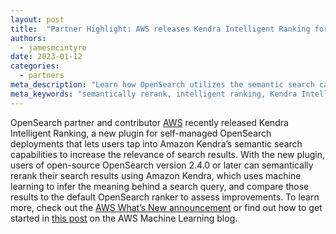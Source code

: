 ```yaml
---
layout: post
title:  "Partner Highlight: AWS releases Kendra Intelligent Ranking for self-managed OpenSearch"
authors:
  - jamesmcintyre
date: 2023-01-12
categories:
  - partners
meta_description: "Learn how OpenSearch utilizes the semantic search capabilities of the AWS Kendra Intelligent Ranking plugin for self-managed OpenSearch"
meta_keywords: "semantically rerank, intelligent ranking, Kendra Intelligent Ranking plugin, search relevance, self-managed opensearch"
---
```


OpenSearch partner and contributor [AWS](https://docs.aws.amazon.com/opensearch-service/latest/developerguide/gsg.html) recently released Kendra Intelligent Ranking, a new plugin for self-managed OpenSearch deployments that lets users tap into Amazon Kendra’s semantic search capabilities to increase the relevance of search results. With the new plugin, users of open-source OpenSearch version 2.4.0 or later can semantically rerank their search results using Amazon Kendra, which uses machine learning to infer the meaning behind a search query, and compare those results to the default OpenSearch ranker to assess improvements. To learn more, check out the [AWS What’s New announcement](https://aws.amazon.com/about-aws/whats-new/2023/01/amazon-kendra-intelligent-ranking-self-managed-opensearch/) or find out how to get started in [this post](https://aws.amazon.com/blogs/machine-learning/get-smarter-search-results-with-the-amazon-kendra-intelligent-ranking-and-opensearch-plugin/) on the AWS Machine Learning blog. 


